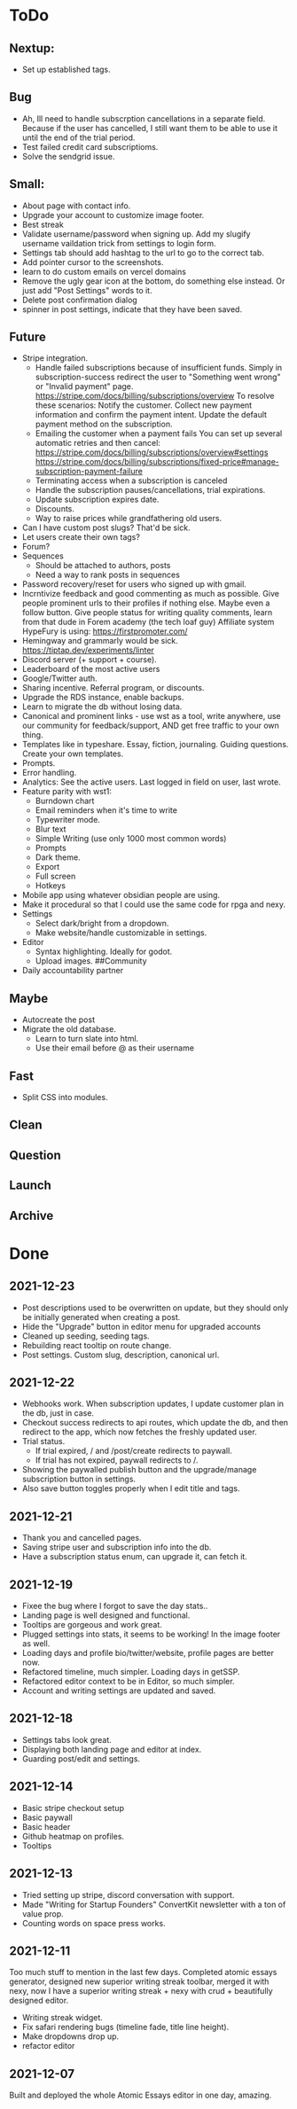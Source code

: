# ToDo 
## Nextup:
- Set up established tags.

## Bug
- Ah, Ill need to handle subscrption cancellations in a separate field. Because if the user has cancelled, I still want them to be able to use it until the end of the trial period.
- Test failed credit card subscriptioms.
- Solve the sendgrid issue.

## Small: 
- About page with contact info.
- Upgrade your account to customize image footer.
- Best streak
- Validate username/password when signing up.
	Add my slugify username vaildation trick from settings to login form.
- Settings tab should add hashtag to the url to go to the correct tab.
- Add pointer cursor to the screenshots.
- learn to do custom emails on vercel domains
- Remove the ugly gear icon at the bottom, do something else instead. Or just add "Post Settings" words to it.
- Delete post confirmation dialog
- spinner in post settings, indicate that they have been saved.  

## Future
- Stripe integration.
	- Handle failed subscriptions because of insufficient funds. Simply in subscription-success redirect the user to "Something went wrong" or "Invalid payment" page.
	https://stripe.com/docs/billing/subscriptions/overview
	To resolve these scenarios:
	Notify the customer.
	Collect new payment information and confirm the payment intent.
	Update the default payment method on the subscription.
	- Emailing the customer when a payment fails
	You can set up several automatic retries and then cancel:
	https://stripe.com/docs/billing/subscriptions/overview#settings
	https://stripe.com/docs/billing/subscriptions/fixed-price#manage-subscription-payment-failure
	- Terminating access when a subscription is canceled
	- Handle the subscription pauses/cancellations, trial expirations. 
	- Update subscription expires date.
	- Discounts.
	- Way to raise prices while grandfathering old users.
- Can I have custom post slugs? That'd be sick.
- Let users create their own tags?
- Forum?
- Sequences
	- Should be attached to authors, posts
	- Need a way to rank posts in sequences
- Password recovery/reset for users who signed up with gmail.
- Incrntivize feedback and good commenting as much as possible. Give people prominent urls to their profiles if nothing else. Maybe even a follow button. Give people status for writing quality comments, learn from that dude in Forem academy (the tech loaf guy)
	Affiliate system HypeFury is using: https://firstpromoter.com/
- Hemingway and grammarly would be sick.
https://tiptap.dev/experiments/linter
- Discord server (+ support + course).
- Leaderboard of the most active users
- Google/Twitter auth.
- Sharing incentive. Referral program, or discounts.
- Upgrade the RDS instance, enable backups.
- Learn to migrate the db without losing data.
- Canonical and prominent links - use wst as a tool, write anywhere, use our community for feedback/support, AND get free traffic to your own thing.
- Templates like in typeshare. Essay, fiction, journaling. Guiding questions. Create your own templates.
- Prompts.
- Error handling.
- Analytics: See the active users. Last logged in field on user, last wrote.
- Feature parity with wst1:
	- Burndown chart
	- Email reminders when it's time to write
	- Typewriter mode.
	- Blur text
	- Simple Writing (use only 1000 most common words)
	- Prompts
	- Dark theme.
	- Export
	- Full screen
	- Hotkeys
- Mobile app using whatever obsidian people are using.
- Make it procedural so that I could use the same code for rpga and nexy.
- Settings
	- Select dark/bright from a dropdown.
	- Make website/handle customizable in settings.
- Editor
	- Syntax highlighting. Ideally for godot.
	- Upload images.
##Community
- Daily accountability partner

## Maybe
- Autocreate the post
- Migrate the old database.
	- Learn to turn slate into html.
	- Use their email before @ as their username

## Fast
- Split CSS into modules.

## Clean
## Question
## Launch

## Archive
# Done
## 2021-12-23
- Post descriptions used to be overwritten on update, but they should only be initially generated when creating a post.
- Hide the "Upgrade" button in editor menu for upgraded accounts
- Cleaned up seeding, seeding tags.
- Rebuilding react tooltip on route change.
- Post settings. Custom slug, description, canonical url.
## 2021-12-22
- Webhooks work. When subscription updates, I update customer plan in the db, just in case.
- Checkout success redirects to api routes, which update the db, and then redirect to the app, which now fetches the freshly updated user.
- Trial status.
	- If trial expired, / and /post/create redirects to paywall.
	- If trial has not expired, paywall redirects to /.
- Showing the paywalled publish button and the upgrade/manage subscription button in settings.
- Also save button toggles properly when I edit title and tags.
## 2021-12-21
- Thank you and cancelled pages.
- Saving stripe user and subscription info into the db.
- Have a subscription status enum, can upgrade it, can fetch it.
## 2021-12-19
- Fixee the bug where I forgot to save the day stats..
- Landing page is well designed and functional.
- Tooltips are gorgeous and work great.
- Plugged settings into stats, it seems to be working! In the image footer as well.
- Loading days and profile bio/twitter/website, profile pages are better now.
- Refactored timeline, much simpler. Loading days in getSSP.
- Refactored editor context to be in Editor, so much simpler.
- Account and writing settings are updated and saved.
## 2021-12-18
- Settings tabs look great.
- Displaying both landing page and editor at index.
- Guarding post/edit and settings.
## 2021-12-14
- Basic stripe checkout setup
- Basic paywall
- Basic header
- Github heatmap on profiles.
- Tooltips
## 2021-12-13
- Tried setting up stripe, discord conversation with support.
- Made "Writing for Startup Founders" ConvertKit newsletter  with a ton of value prop.
- Counting words on space press works.
## 2021-12-11
Too much stuff to mention in the last few days.
Completed atomic essays generator, designed new superior writing streak toolbar,
merged it with nexy, now I have a superior writing streak + nexy with crud + beautifully designed editor.
- Writing streak widget.
- Fix safari rendering bugs (timeline fade, title line height).
- Make dropdowns drop up.
- refactor editor
## 2021-12-07
Built and deployed the whole Atomic Essays editor in one day, amazing.
